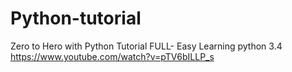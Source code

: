 # Python-tutorial
Zero to Hero with Python Tutorial FULL- Easy Learning python 3.4 https://www.youtube.com/watch?v=pTV6bILLP_s
